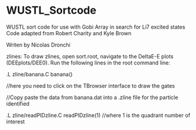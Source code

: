 # WUSTL_Sortcode

WUSTL sort code for use with Gobi Array in search for Li7 excited states
Code adapted from Robert Charity and Kyle Brown

Writen by Nicolas Dronchi






zlines:
To draw zlines, open sort.root, navigate to the DeltaE-E plots (DEEplots/DEE0).
Run the following lines in the root command line:

.L zline/banana.C
banana()

//here you need to click on the TBrowser interface to draw the gates

//Copy paste the data from banana.dat into a .zline file for the particle identified

.L zline/readPIDzline.C
readPIDzline(1)
//where 1 is the quadrant number of interest


